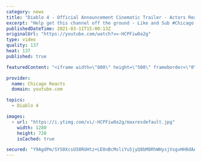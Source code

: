 ```yaml
---
category: news
title: "Diablo 4 - Official Announcement Cinematic Trailer - Actors React"
excerpt: "Help get this channel off the ground - Like and Sub #Chicago #Blind #React."
publishedDateTime: 2021-03-11T15:00:13Z
originalUrl: "https://youtube.com/watch?v=-HCPFiw0a2g"
type: video
quality: 137
heat: 137
published: true

featuredContent: "<iframe width=\"800\" height=\"500\" frameborder=\"0\" src=\"https://www.youtube.com/embed/-HCPFiw0a2g\" allow=\"accelerometer; autoplay; encrypted-media; gyroscope; picture-in-picture\" allowfullscreen></iframe>"

provider:
  name: Chicago Reacts
  domain: youtube.com

topics:
  - Diablo 4

images:
  - url: "https://i.ytimg.com/vi/-HCPFiw0a2g/maxresdefault.jpg"
    width: 1280
    height: 720
    isCached: true

secured: "Y9AgdPm/SYS0XcsU58RUHtz+LE0nBcMsliYu5jyQ8bM8RhWHysjVsgvHH8dAAlSGay825icf6lBgtYDXjSbsCm3P+1t+6EOEb+vq2oGR573c5zMBWIiFrWTeLkJ6ojfGcKBkNnsuQjL+hJFxmOFnDS59Wu/A87ElxS9aRLW/W2T8atDlAccmrLGbHMcoFtsPfN2HBupu+qoGp8wIWGWkz5dVECudV/Z09bGtkqtJjGJEmsLzj9kTlZCt/EyEpJy3WtYHhvERlFMYbYzOm/QemfHKLzDPcdgdyISakmnZlOvzzJBQbL//BKLc5B/h8ew11RvVnySZWp6z5K8LK18sCsYym07+tHc4NF8XsPZPv/FgJIrVzu3j/tA0p1Ua6p+R/8CHJGLZpOd1C5PFATmFnu34xICU64T+HK273IgFh0tLEUhxYte7YBNQ8hE6KwXP;RH+mHeBFdfxi7/LwuI7eAQ=="
---
```


